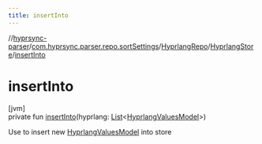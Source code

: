 ```yaml
---
title: insertInto
---
```

//[hyprsync-parser](../../../../index.html)/[com.hyprsync.parser.repo.sortSettings](../../index.html)/[HyprlangRepo](../index.html)/[HyprlangStore](index.html)/[insertInto](insert-into.html)



# insertInto



[jvm]\
private fun [insertInto](insert-into.html)(hyprlang: [List](https://kotlinlang.org/api/core/kotlin-stdlib/kotlin.collections/-list/index.html)&lt;[HyprlangValuesModel](../../../com.hyprsync.parser.models/-hyprlang-values-model/index.html)&gt;)



Use to insert new [HyprlangValuesModel](../../../com.hyprsync.parser.models/-hyprlang-values-model/index.html) into store



